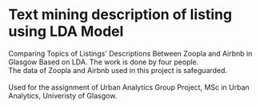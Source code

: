 # Text mining description of listing using LDA Model
Comparing Topics of Listings' Descriptions Between Zoopla and Airbnb in Glasgow Based on LDA. The work is done by four people.  
The data of Zoopla and Airbnb used in this project is safeguarded.  
<br> Used for the assignment of Urban Analytics Group Project, MSc in Urban Analytics, Univeristy of Glasgow.
